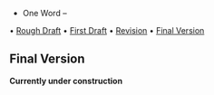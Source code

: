 * One Word – 

• [Rough Draft](rough-draft.md)
• [First Draft](first-draft.md)
• [Revision](revision.md)
• [Final Version](final-version.md)

## Final Version

**Currently under construction**
